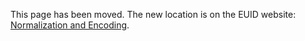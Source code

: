 This page has been moved. The new location is on the EUID website: [Normalization and Encoding](https://euid.eu/docs/getting-started/gs-normalization-encoding).
